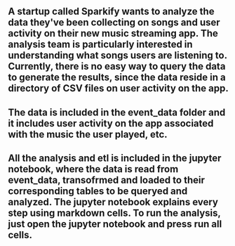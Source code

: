 ## A startup called Sparkify wants to analyze the data they've been collecting on songs and user activity on their new music streaming app. The analysis team is particularly interested in understanding what songs users are listening to. Currently, there is no easy way to query the data to generate the results, since the data reside in a directory of CSV files on user activity on the app.

## The data is included in the event_data folder and it includes user activity on the app associated with the music the user played, etc.

## All the analysis and etl is included in the jupyter notebook, where the data is read from event_data, transofrmed and loaded to their corresponding tables to be queryed and analyzed. The jupyter notebook explains every step using markdown cells. To run the analysis, just open the jupyter notebook and press run all cells.